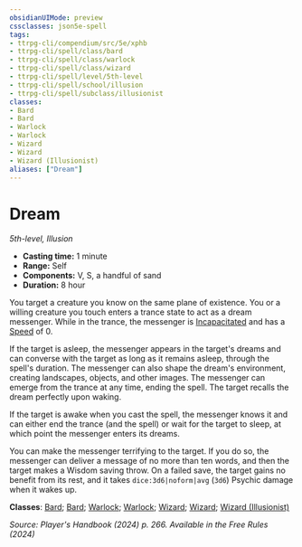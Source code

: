 ```yaml
---
obsidianUIMode: preview
cssclasses: json5e-spell
tags:
- ttrpg-cli/compendium/src/5e/xphb
- ttrpg-cli/spell/class/bard
- ttrpg-cli/spell/class/warlock
- ttrpg-cli/spell/class/wizard
- ttrpg-cli/spell/level/5th-level
- ttrpg-cli/spell/school/illusion
- ttrpg-cli/spell/subclass/illusionist
classes:
- Bard
- Bard
- Warlock
- Warlock
- Wizard
- Wizard
- Wizard (Illusionist)
aliases: ["Dream"]
---
```

# Dream
*5th-level, Illusion*  

- **Casting time:** 1 minute
- **Range:** Self
- **Components:** V, S, a handful of sand
- **Duration:** 8 hour

You target a creature you know on the same plane of existence. You or a willing creature you touch enters a trance state to act as a dream messenger. While in the trance, the messenger is [Incapacitated](3-Compendium/rules/conditions.md#Incapacitated) and has a [Speed](3-Compendium/rules/variant-rules/speed-xphb.md) of 0.

If the target is asleep, the messenger appears in the target's dreams and can converse with the target as long as it remains asleep, through the spell's duration. The messenger can also shape the dream's environment, creating landscapes, objects, and other images. The messenger can emerge from the trance at any time, ending the spell. The target recalls the dream perfectly upon waking.

If the target is awake when you cast the spell, the messenger knows it and can either end the trance (and the spell) or wait for the target to sleep, at which point the messenger enters its dreams.

You can make the messenger terrifying to the target. If you do so, the messenger can deliver a message of no more than ten words, and then the target makes a Wisdom saving throw. On a failed save, the target gains no benefit from its rest, and it takes `dice:3d6|noform|avg` (`3d6`) Psychic damage when it wakes up.

**Classes**: [Bard](list-spells-classes-bard); [Bard](list-spells-classes-bard); [Warlock](list-spells-classes-warlock); [Warlock](list-spells-classes-warlock); [Wizard](list-spells-classes-wizard); [Wizard](list-spells-classes-wizard); [Wizard (Illusionist)](list-spells-classes-wizard-xphb-illusionist-xphb)

*Source: Player's Handbook (2024) p. 266. Available in the Free Rules (2024)*